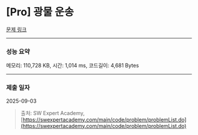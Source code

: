 # [Pro] 광물 운송

[문제 링크](https://www.google.com/search?q=sw+expert+academy+pro+광물+운송)

***

### 성능 요약

메모리: 110,728 KB, 시간: 1,014 ms, 코드길이: 4,681 Bytes

***

### 제출 일자

2025-09-03

> 출처: SW Expert Academy, [https://swexpertacademy.com/main/code/problem/problemList.do](https://swexpertacademy.com/main/code/problem/problemList.do)
